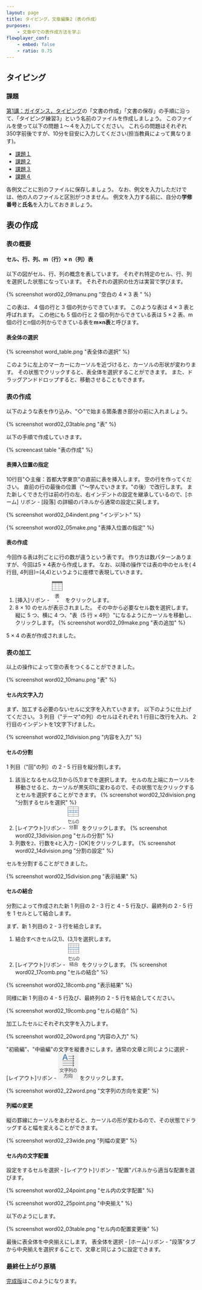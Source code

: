 ```yaml
---
layout: page
title: タイピング，文章編集2（表の作成）
purposes:
    - 文章中での表作成方法を学ぶ
flowplayer_conf:
    - embed: false
    - ratio: 0.75
---
```



タイピング
--------------------
### 課題

[第1講：ガイダンス，タイピング](../../word/01/index.html#chapter13)の「文書の作成」「文書の保存」の手順に沿って、「タイピング練習3」という名前のファイルを作成しましょう。
このファイルを使って以下の問題１〜４を入力してください。
これらの問題はそれぞれ350字前後ですが、10分を目安に入力してください(担当教員によって異なります)。

  - [課題１](../01/typing_1R.pdf)
  - [課題２](../01/typing_2R.pdf)
  - [課題３](../01/typing_3R.pdf)
  - [課題４](../01/typing_4R.pdf)

各例文ごとに別のファイルに保存しましょう。
なお、例文を入力しただけでは、他の人のファイルと区別がつきません。
例文を入力する前に、自分の**学修番号**と**氏名**を入力しておきましょう。


表の作成
--------------------

### 表の概要

#### セル、行、列、m（行）&times; n（列）表

以下の図がセル、行、列の概念を表しています。
それぞれ特定のセル、行、列を選択した状態になっています。
それぞれの選択の仕方は実習で学びます。

{% screenshot word02_09manu.png "空白の 4 &times; 3 表 " %}

この表は、 4 個の行と 3 個の列からできています。
このような表は 4 &times; 3 表と呼ばれます。
この他にも 5 個の行と 2 個の列からできている表は 5 &times; 2 表、m個の行とn個の列からできている表を**m&times;n表**と呼びます。

#### 表全体の選択

{% screenshot word_table.png "表全体の選択" %}

このように左上のマーカーにカーソルを近づけると、カーソルの形状が変わります。
その状態でクリックすると、表全体を選択することができます。
また、ドラッグアンドドロップすると、移動させることもできます。

### 表の作成

以下のような表を作り込み、"◇"で始まる箇条書き部分の前に入れましょう。

{% screenshot word02_03table.png "表" %}

以下の手順で作成していきます。

{% screencast table "表の作成" %}

#### 表挿入位置の指定

10行目"◇主催：首都大学東京"の直前に表を挿入します。
空の行を作ってください。
直前の行の最後の位置（"～学んでいきます。"の後）で改行します。
また新しくできた行は前の行の左、右インデントの設定を継承しているので、[ホーム] リボン - [段落] の詳細のパネルから通常の設定に戻します。

{% screenshot word02_04indent.png "インデント" %}

{% screenshot word02_05make.png "表挿入位置の指定" %}

#### 表の作成

今回作る表は列ごとに行の数が違うという表です。
作り方は数パターンありますが、今回は5 &times; 4表から作成します。
なお、以降の操作では表の中のセルを( 4 行目, 4列目)=(4,4)というように座標で表現していきます。

  1. [挿入]リボン - ![表](pic/word_tablemake.png) をクリックします。
  2. 8 &times; 10 のセルが表示されました。
    その中から必要なセル数を選択します。
    縦に 5 つ、横に 4 つ、"表（5 行 &times; 4列）"になるようにカーソルを移動し、クリックします。
  {% screenshot word02_09make.png "表の追加" %}

5 &times; 4 の表が作成されました。

### 表の加工

以上の操作によって空の表をつくることができました。

{% screenshot word02_10manu.png "表" %}

#### セル内文字入力

まず、加工する必要のないセルに文字を入れていきます。
以下のように仕上げてください。
3 列目（"テーマ"の列）のセルはそれぞれ 1 行目に改行を入れ、 2 行目のインデントを1文字下げました。

{% screenshot word02_11division.png "内容を入力" %}

#### セルの分割

1 列目（"回"の列）の 2 - 5 行目を縦分割します。

  1. 該当となるセル(2,1)から(5,1)までを選択します。
    セルの左上端にカーソルを移動させると、カーソルが黒矢印に変わるので、その状態で左クリックするとセルを選択することができます。
    {% screenshot word02_12division.png "分割するセルを選択" %}
  2. [レイアウト]リボン - ![セルの分割](pic/word_division.png) をクリックします。
    {% screenshot word02_13division.png "セルの分割" %}
  3. 列数を`2`、行数を`4`と入力 - [OK]をクリックします。
    {% screenshot word02_14division.png "分割の設定" %}

セルを分割することができました。

{% screenshot word02_15division.png "表示結果" %}

#### セルの結合

分割によって作成された新 1 列目の 2 - 3 行と 4 - 5 行及び、最終列の 2 - 5 行を 1 セルとして結合します。

まず、新 1 列目の 2 - 3 行を結合します。

  1. 結合すべきセル(2,1)、(3,1)を選択します。
  2. [レイアウト]リボン - ![セルの結合](pic/word_comb.png) をクリックします。
    {% screenshot word02_17comb.png "セルの結合" %}

{% screenshot word02_18comb.png "表示結果" %}

同様に新 1 列目の 4 - 5 行及び、最終列の 2 - 5 行を結合してください。

{% screenshot word02_19comb.png "セルの結合" %}

加工したセルにそれぞれ文字を入力します。

{% screenshot word02_20word.png "内容の入力" %}

"初級編"、"中級編"の文字を縦書きにします。通常の文章と同じように選択 - [レイアウト]リボン - ![文字列の方向](pic/word_tate.png) をクリックします。

{% screenshot word02_22word.png "文字列の方向を変更" %}

#### 列幅の変更

縦の罫線にカーソルをあわせると、カーソルの形が変わるので、その状態でドラッグすると幅を変えることができます。

{% screenshot word02_23wide.png "列幅の変更" %}

#### セル内の文字配置

設定をするセルを選択 - [レイアウト]リボン - "配置"パネルから適当な配置を選びます。

{% screenshot word02_24point.png "セル内の文字配置" %}

{% screenshot word02_25point.png "中央揃え" %}

以下のようにします。

{% screenshot word02_03table.png "セル内の配置変更後" %}

最後に表全体を中央揃えにします。
表全体を選択 - [ホーム]リボン - "段落"タブから中央揃えを選択することで、文章と同じように設定できます。

### 最終仕上がり原稿

[完成版](handbill.pdf)はこのようになります。

